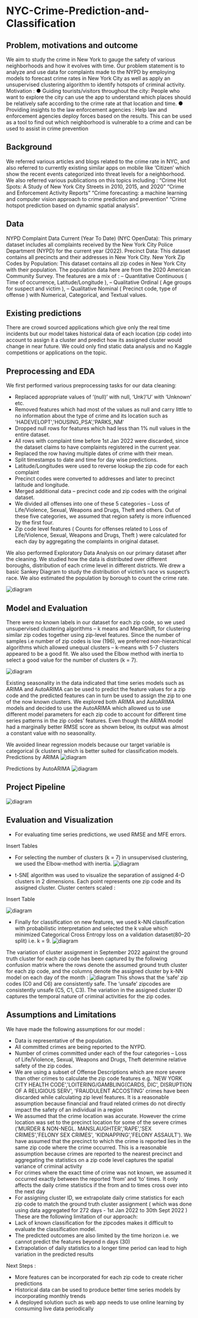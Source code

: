 # NYC-Crime-Prediction-and-Classification

## Problem, motivations and outcome
We aim to study the crime in New York to gauge the safety of various neighborhoods
and how it evolves with time.
Our problem statement is to analyze and use data for complaints made to the NYPD by
employing models to forecast crime rates in New York City as well as apply an
unsupervised clustering algorithm to identify hotspots of criminal activity.
Motivation :
● Guiding tourists/visitors throughout the city:
People who want to explore the city can use the app to understand which
places should be relatively safe according to the crime rate at that location
and time.
● Providing insights to the law enforcement agencies :
Help law and enforcement agencies deploy forces based on the results.
This can be used as a tool to find out which neighborhood is vulnerable to
a crime and can be used to assist in crime prevention
## Background
We referred various articles and blogs related to the crime rate in NYC, and also
referred to currently existing similar apps on mobile like ‘Citizen’ which show the recent
events categorized into threat levels for a neighborhood. We also referred various
publications on this topics including :
“Crime Hot Spots: A Study of New York City Streets in 2010, 2015, and 2020”
“Crime and Enforcement Activity Reports”
“Crime forecasting: a machine learning and computer vision approach to crime
prediction and prevention”
“Crime hotspot prediction based on dynamic spatial analysis”.
## Data
NYPD Complaint Data Current (Year To Date) (NYC OpenData): This primary dataset includes all complaints received by the New York City Police Department (NYPD) for the current year (2022). 
Precinct Data: This dataset contains all precincts and their addresses in New York City.
New York Zip Codes by Population: This dataset contains all zip codes in New York City with their population. The population data here are from the 2020 American Community Survey. 
The features are a mix of : 
	– Quantitative Continuous ( Time of occurrence, Latitude/Longitude ), 
	– Qualitative Ordinal ( Age groups for suspect and victim ), 
	– Qualitative Nominal ( Precinct code, type of offense ) 
with Numerical, Categorical, and Textual values.
## Existing predictions
There are crowd sourced applications which give only the real time incidents but our model takes historical data of each location (zip code) into account to assign it a cluster and predict how its assigned cluster would change in near future. We could only find static data analysis and no Kaggle competitions or applications on the topic.

## Preprocessing and EDA
We first performed various preprocessing tasks for our data cleaning:
- Replaced appropriate values of ‘(null)’ with null, ‘Unk’/‘U’ with ‘Unknown’ etc.
- Removed features which had most of the values as null and carry little to no information about the type of crime and its location such as 'HADEVELOPT','HOUSING_PSA','PARKS_NM'
- Dropped null rows for features which had less than 1% null values in the entire dataset.
- All rows with complaint time before 1st Jan 2022 were discarded, since the dataset claims to have complaints registered in the current year.
- Replaced the row having multiple dates of crime with their mean.
- Split timestamps to date and time for day wise predictions.
- Latitude/Longitudes were used to reverse lookup the zip code for each complaint
- Precinct codes were converted to addresses and later to precinct latitude and longitude.
- Merged additional data – precinct code and zip codes with the original dataset.
- We divided all offenses into one of these 5 categories – Loss of Life/Violence, Sexual, Weapons and Drugs, Theft and others. Out of these five categories, we assumed that region safety is more influenced by the first four.
- Zip code level features ( Counts for offenses related to Loss of Life/Violence, Sexual, Weapons and Drugs, Theft ) were calculated for each day by aggregating the complaints in original dataset.

We also performed Exploratory Data Analysis on our primary dataset after the cleaning. We studied how the data is distributed over different boroughs, distribution of each crime level in different districts. We drew a basic Sankey Diagram to study the distribution of victim’s race vs suspect’s race. We also estimated the population by borough to count the crime rate.

![diagram](https://github.com/rara1512/NYC-Crime-Prediction-and-Classification/tree/main/NYC-Crime-Predicition-and-Classification-Main/Images/Swanky.png)

## Model and Evaluation
There were no known labels in our dataset for each zip code, so we used unsupervised clustering algorithms – k means and MeanShift, for clustering similar zip codes together using zip-level features. 
Since the number of samples i.e number of zip codes is low (196), we preferred non-hierarchical algorithms which allowed unequal clusters – k-means with 5-7 clusters appeared to be a good fit. We also used the Elbow method with inertia to select a good value for the number of clusters (k = 7).

![diagram](https://github.com/n1khilmane/Youtube-Exploratory-Data-Analysis/blob/main/images/architecture.png)

Existing seasonality in the data indicated that time series models such as ARIMA and AutoARIMA can be used to predict the feature values for a zip code and the predicted features can in turn be used to assign the zip to one of the now known clusters.
We explored both ARIMA and AutoARIMA models and decided to use the AutoARIMA which allowed us to use different model parameters for each zip code to account for different time series patterns in the zip codes’ features. Even though the ARIMA model had a marginally better RMSE score as shown below, its output was almost a constant value with no seasonality.

We avoided linear regression models because our target variable is categorical (k clusters) which is better suited for classification models.
Predictions by ARIMA
![diagram](https://github.com/n1khilmane/Youtube-Exploratory-Data-Analysis/blob/main/images/architecture.png)

Predictions by AutoARIMA
![diagram](https://github.com/n1khilmane/Youtube-Exploratory-Data-Analysis/blob/main/images/architecture.png)

## Project Pipeline
![diagram](https://github.com/n1khilmane/Youtube-Exploratory-Data-Analysis/blob/main/images/architecture.png)

## Evaluation and Visualization
- For evaluating time series predictions, we used RMSE and MFE errors.

Insert Tables

- For selecting the number of clusters (k = 7) in unsupervised clustering, we used the Elbow-method with inertia.
![diagram](https://github.com/n1khilmane/Youtube-Exploratory-Data-Analysis/blob/main/images/architecture.png)

- t-SNE algorithm was used to visualize the separation of assigned 4-D clusters in 2 dimensions. Each point represents one zip code and its assigned cluster.
Cluster centers scaled : 

Insert Table

![diagram](https://github.com/n1khilmane/Youtube-Exploratory-Data-Analysis/blob/main/images/architecture.png)

- Finally for classification on new features, we used k-NN classification with probabilistic interpretation and selected the k value which minimized Categorical Cross Entropy loss on a validation dataset(80–20 split) i.e. k = 9.
![diagram](https://github.com/n1khilmane/Youtube-Exploratory-Data-Analysis/blob/main/images/architecture.png)

The variation of cluster assignment in September 2022 against the ground truth cluster for each zip code has been captured by the following confusion matrix where the rows denote the assumed ground truth cluster for each zip code, and the columns denote the assigned cluster by k-NN model on each day of the month : 
![diagram](https://github.com/n1khilmane/Youtube-Exploratory-Data-Analysis/blob/main/images/architecture.png)
This shows that the ‘safe’ zip codes (C0 and C6) are consistently safe. The ‘unsafe’ zipcodes are consistently unsafe (C5, C1, C3). The variation in the assigned cluster ID captures the temporal nature of criminal activities for the zip codes.

## Assumptions and Limitations
We have made the following assumptions for our model :
- Data is representative of the population.
- All committed crimes are being reported to the NYPD.
- Number of crimes committed under each of the four categories – Loss of Life/Violence, Sexual, Weapons and Drugs, Theft determine relative safety of the zip codes.
- We are using a subset of Offense Descriptions which are more severe than other crimes to calculate the zip code features e.g. 'NEW YORK CITY HEALTH CODE','LOITERING/GAMBLING(CARDS, DIC', DISRUPTION OF A RELIGIOUS SERV', 'FRAUDULENT ACCOSTING' crimes have been discarded while calculating zip level features. It is a reasonable assumption because financial and fraud related crimes do not directly impact the safety of an individual in a region
- We assumed that the crime location was accurate. However the crime location was set to the precinct location for some of the severe crimes ('MURDER & NON-NEGL. MANSLAUGHTER','RAPE','SEX CRIMES','FELONY SEX CRIMES', 'KIDNAPPING','FELONY ASSAULT'). We have assumed that the precinct to which the crime is reported lies in the same zip code where the crime occurred. This is a reasonable assumption because crimes are reported  to the nearest precinct and aggregating the statistics on a zip code level captures the spatial variance of criminal activity
- For crimes where the exact time of crime was not known, we assumed it occurred exactly between the reported ‘from’ and ‘to’ times. It only affects the daily crime statistics if the from and to times cross over into the next day
- For assigning cluster ID, we extrapolate daily crime statistics for each zip code to match the ground truth cluster assignment ( which was done using data aggregated for 272 days - 1st Jan 2022 to 30th Sept 2022 )
These are the following limitation of our approach:
- Lack of known classification for the zipcodes makes it difficult to evaluate the classification model. 
- The predicted outcomes are also limited by the time horizon i.e. we cannot predict the features beyond n days (30)
- Extrapolation of daily statistics to a longer time period can lead to high variation in the predicted results


Next Steps :
- More features can be incorporated for each zip code to create richer predictions
- Historical data can be used to produce better time series models by incorporating monthly trends
- A deployed solution such as web app needs to use online learning by consuming live data periodically

